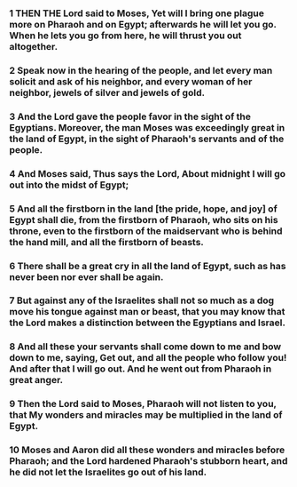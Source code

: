 ### 1 THEN THE Lord said to Moses, Yet will I bring one plague more on Pharaoh and on Egypt; afterwards he will let you go. When he lets you go from here, he will thrust you out altogether.

### 2 Speak now in the hearing of the people, and let every man solicit and ask of his neighbor, and every woman of her neighbor, jewels of silver and jewels of gold.

### 3 And the Lord gave the people favor in the sight of the Egyptians. Moreover, the man Moses was exceedingly great in the land of Egypt, in the sight of Pharaoh's servants and of the people.

### 4 And Moses said, Thus says the Lord, About midnight I will go out into the midst of Egypt;

### 5 And all the firstborn in the land [the pride, hope, and joy] of Egypt shall die, from the firstborn of Pharaoh, who sits on his throne, even to the firstborn of the maidservant who is behind the hand mill, and all the firstborn of beasts.

### 6 There shall be a great cry in all the land of Egypt, such as has never been nor ever shall be again.

### 7 But against any of the Israelites shall not so much as a dog move his tongue against man or beast, that you may know that the Lord makes a distinction between the Egyptians and Israel.

### 8 And all these your servants shall come down to me and bow down to me, saying, Get out, and all the people who follow you! And after that I will go out. And he went out from Pharaoh in great anger.

### 9 Then the Lord said to Moses, Pharaoh will not listen to you, that My wonders and miracles may be multiplied in the land of Egypt.

### 10 Moses and Aaron did all these wonders and miracles before Pharaoh; and the Lord hardened Pharaoh's stubborn heart, and he did not let the Israelites go out of his land.